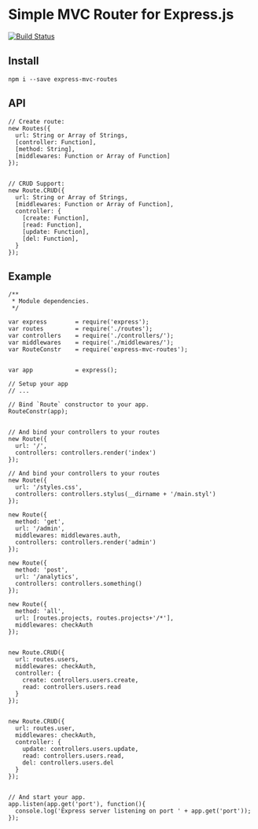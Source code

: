 # Simple MVC Router for Express.js

[![Build Status](https://secure.travis-ci.org/shuvalov-anton/next-done.png)](http://travis-ci.org/shuvalov-anton/next-done)


## Install

    npm i --save express-mvc-routes

## API

    // Create route:
    new Routes({
      url: String or Array of Strings,
      [controller: Function],
      [method: String],
      [middlewares: Function or Array of Function]
    });


    // CRUD Support:
    new Route.CRUD({
      url: String or Array of Strings,
      [middlewares: Function or Array of Function],
      controller: {
        [create: Function],
        [read: Function],
        [update: Function],
        [del: Function],
      }
    });


## Example  


```JS
/**
 * Module dependencies.
 */

var express        = require('express');
var routes         = require('./routes');
var controllers    = require('./controllers/');
var middlewares    = require('./middlewares/');
var RouteConstr    = require('express-mvc-routes');


var app            = express();

// Setup your app 
// ... 

// Bind `Route` constructor to your app.
RouteConstr(app);


// And bind your controllers to your routes
new Route({
  url: '/',
  controllers: controllers.render('index')
});

// And bind your controllers to your routes
new Route({
  url: '/styles.css',
  controllers: controllers.stylus(__dirname + '/main.styl')
});

new Route({
  method: 'get',
  url: '/admin',
  middlewares: middlewares.auth,
  controllers: controllers.render('admin')
});

new Route({
  method: 'post',
  url: '/analytics',
  controllers: controllers.something()
});

new Route({
  method: 'all',
  url: [routes.projects, routes.projects+'/*'],
  middlewares: checkAuth
});


new Route.CRUD({
  url: routes.users,
  middlewares: checkAuth,
  controller: {
    create: controllers.users.create,
    read: controllers.users.read
  }
});


new Route.CRUD({
  url: routes.user,
  middlewares: checkAuth,
  controller: {
    update: controllers.users.update,
    read: controllers.users.read,
    del: controllers.users.del
  }
});


// And start your app.
app.listen(app.get('port'), function(){
  console.log('Express server listening on port ' + app.get('port'));
});
```